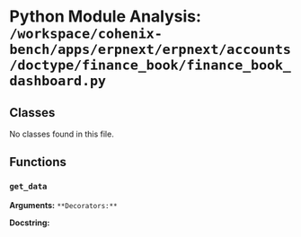 # Python Module Analysis: `/workspace/cohenix-bench/apps/erpnext/erpnext/accounts/doctype/finance_book/finance_book_dashboard.py`

## Classes

No classes found in this file.


## Functions

### `get_data`
**Arguments:** ``
**Decorators:** ``

**Docstring:**
```

```


